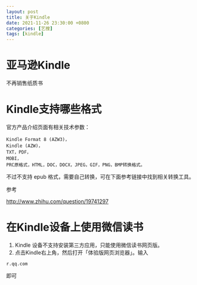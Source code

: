 ```yaml
---
layout: post
title: 关于Kindle
date: 2021-11-26 23:30:00 +0800
categories: [艺搜]
tags: [kindle]
---
```

# 亚马逊Kindle

不再销售纸质书

# Kindle支持哪些格式

官方产品介绍页面有相关技术参数：

```
Kindle Format 8 (AZW3)，
Kindle (AZW)，
TXT，PDF，
MOBI，
PRC原格式，HTML，DOC，DOCX，JPEG，GIF，PNG，BMP转换格式。
```

不过不支持 epub 格式，需要自己转换，可在下面参考链接中找到相关转换工具。

参考

http://www.zhihu.com/question/19741297



# 在Kindle设备上使用微信读书

1. Kindle 设备不支持安装第三方应用，只能使用微信读书网页版。
2. 点击Kindle右上角，然后打开「体验版网页浏览器」。输入

```
r.qq.com
```

即可
